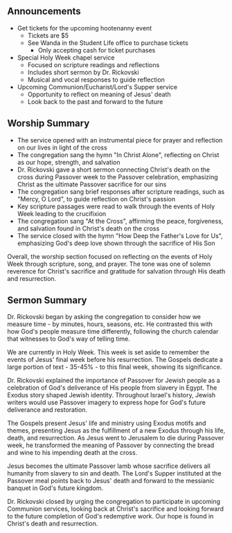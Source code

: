 

## Announcements

- Get tickets for the upcoming hootenanny event
    - Tickets are $5
    - See Wanda in the Student Life office to purchase tickets
        - Only accepting cash for ticket purchases
- Special Holy Week chapel service 
    - Focused on scripture readings and reflections
    - Includes short sermon by Dr. Rickovski
    - Musical and vocal responses to guide reflection
- Upcoming Communion/Eucharist/Lord's Supper service
    - Opportunity to reflect on meaning of Jesus' death
    - Look back to the past and forward to the future


## Worship Summary

- The service opened with an instrumental piece for prayer and reflection on our lives in light of the cross
- The congregation sang the hymn "In Christ Alone", reflecting on Christ as our hope, strength, and salvation
- Dr. Rickovski gave a short sermon connecting Christ's death on the cross during Passover week to the Passover celebration, emphasizing Christ as the ultimate Passover sacrifice for our sins  
- The congregation sang brief responses after scripture readings, such as "Mercy, O Lord", to guide reflection on Christ's passion
- Key scripture passages were read to walk through the events of Holy Week leading to the crucifixion
- The congregation sang "At the Cross", affirming the peace, forgiveness, and salvation found in Christ's death on the cross 
- The service closed with the hymn "How Deep the Father's Love for Us", emphasizing God's deep love shown through the sacrifice of His Son

Overall, the worship section focused on reflecting on the events of Holy Week through scripture, song, and prayer. The tone was one of solemn reverence for Christ's sacrifice and gratitude for salvation through His death and resurrection.


## Sermon Summary

Dr. Rickovski began by asking the congregation to consider how we measure time - by minutes, hours, seasons, etc. He contrasted this with how God's people measure time differently, following the church calendar that witnesses to God's way of telling time. 

We are currently in Holy Week. This week is set aside to remember the events of Jesus' final week before his resurrection. The Gospels dedicate a large portion of text - 35-45% - to this final week, showing its significance. 

Dr. Rickovski explained the importance of Passover for Jewish people as a celebration of God's deliverance of His people from slavery in Egypt. The Exodus story shaped Jewish identity. Throughout Israel's history, Jewish writers would use Passover imagery to express hope for God's future deliverance and restoration. 

The Gospels present Jesus' life and ministry using Exodus motifs and themes, presenting Jesus as the fulfillment of a new Exodus through his life, death, and resurrection. As Jesus went to Jerusalem to die during Passover week, he transformed the meaning of Passover by connecting the bread and wine to his impending death at the cross. 

Jesus becomes the ultimate Passover lamb whose sacrifice delivers all humanity from slavery to sin and death. The Lord's Supper instituted at the Passover meal points back to Jesus' death and forward to the messianic banquet in God's future kingdom.

Dr. Rickovski closed by urging the congregation to participate in upcoming Communion services, looking back at Christ's sacrifice and looking forward to the future completion of God's redemptive work. Our hope is found in Christ's death and resurrection.